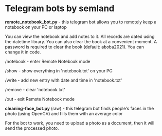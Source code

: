 # Telegram bots by semland

**remote_notebook_bot.py** - this telegram bot allows you to remotely keep a notebook on your PC or laptop

You can view the notebook and add notes to it. All records are dated using the datetime library. You can also clear the book at a convenient moment. A password is required to clear the book (default: aboba2021). You can change it in code.

/notebook - enter Remote Notebook mode

/show - show everything in 'notebook.txt' on your PC

/write - add new entry with date and time in 'notebook.txt'

/remove - clear 'notebook.txt'

/out - exit Remote Notebook mode

**cleaning-face_bot.py** (raw) - this telegram bot finds people's faces in the photo (using OpenCV) and fills them with an average color

For the bot to work, you need to upload a photo as a document, then it will send the processed photo.
